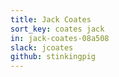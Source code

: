 ```yaml
---
title: Jack Coates
sort_key: coates jack
in: jack-coates-08a508
slack: jcoates
github: stinkingpig
---
```

